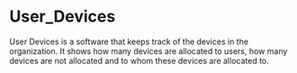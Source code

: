 # User_Devices
User Devices is a software that keeps track of the devices in the organization. It shows how many devices are allocated to users, how many devices are not allocated and to whom these devices are allocated to.
